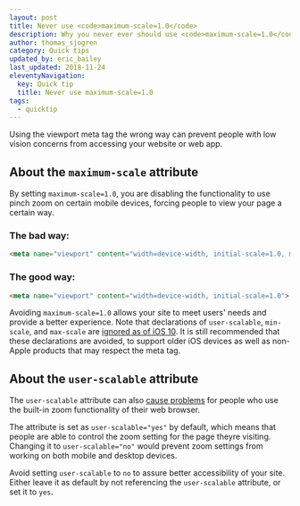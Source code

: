 ```yaml
---
layout: post
title: Never use <code>maximum-scale=1.0</code>
description: Why you never ever should use <code>maximum-scale=1.0</code> in your viewport meta tag.
author: thomas_sjogren
category: Quick tips
updated_by: eric_bailey
last_updated: 2018-11-24
eleventyNavigation:
  key: Quick tip
  title: Never use maximum-scale=1.0
tags:
  - quicktip
---
```


Using the viewport meta tag the wrong way can prevent people with low vision concerns from accessing your website or web app.

## About the `maximum-scale` attribute

By setting `maximum-scale=1.0`, you are disabling the functionality to use pinch zoom on certain mobile devices, forcing people to view your page a certain way.

### The bad way:

``` html
<meta name="viewport" content="width=device-width, initial-scale=1.0, maximum-scale=1.0">
```

### The good way:

``` html
<meta name="viewport" content="width=device-width, initial-scale=1.0">
```

Avoiding `maximum-scale=1.0` allows your site to meet users' needs and provide a better experience. Note that declarations of `user-scalable`, `min-scale`, and `max-scale` are [ignored as of iOS 10](https://webkit.org/blog/7367/new-interaction-behaviors-in-ios-10/). It is still recommended that these declarations are avoided, to support older iOS devices as well as non-Apple products that may respect the meta tag.

## About the `user-scalable` attribute

The `user-scalable` attribute can also [cause problems](https://developer.mozilla.org/en-US/docs/Web/HTML/Element/meta#Viewport_scaling) for people who use the built-in zoom functionality of their web browser.

The attribute is set as `user-scalable="yes"` by default, which means that people are able to control the zoom setting for the page theyre visiting. Changing it to `user-scalable="no"` would prevent zoom settings from working on both mobile and desktop devices.

Avoid setting `user-scalable` to `no` to assure better accessibility of your site. Either leave it as default by not referencing the `user-scalable` attribute, or set it to `yes`.
